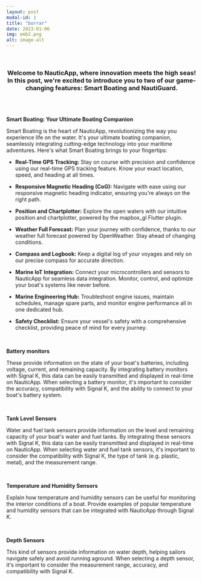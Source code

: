```yaml
---
layout: post
modal-id: 1 
title: "borrar"
date: 2023-01-06
img: emb2.png
alt: image-alt  
---
```

 


<br>
<div align="center"><h3>Welcome to NauticApp, where innovation meets the high seas! In this post, we're excited to introduce you to two of our game-changing features: Smart Boating and NautiGuard.</h3></div>

<br>
<br>




**Smart Boating: Your Ultimate Boating Companion** 

Smart Boating is the heart of NauticApp, revolutionizing the way you experience life on the water. It's your ultimate boating companion, seamlessly integrating cutting-edge technology into your maritime adventures. Here's what Smart Boating brings to your fingertips:

- **Real-Time GPS Tracking:** Stay on course with precision and confidence using our real-time GPS tracking feature. Know your exact location, speed, and heading at all times.

- **Responsive Magnetic Heading (CoG):** Navigate with ease using our responsive magnetic heading indicator, ensuring you're always on the right path.

- **Position and Chartplotter:** Explore the open waters with our intuitive position and chartplotter, powered by the mapbox_gl Flutter plugin.

- **Weather Full Forecast:** Plan your journey with confidence, thanks to our weather full forecast powered by OpenWeather. Stay ahead of changing conditions.

- **Compass and Logbook:** Keep a digital log of your voyages and rely on our precise compass for accurate direction.

- **Marine IoT Integration:** Connect your microcontrollers and sensors to NauticApp for seamless data integration. Monitor, control, and optimize your boat's systems like never before.

- **Marine Engineering Hub:** Troubleshoot engine issues, maintain schedules, manage spare parts, and monitor engine performance all in one dedicated hub.

- **Safety Checklist:** Ensure your vessel's safety with a comprehensive checklist, providing peace of mind for every journey.

<br>

**Battery monitors** 

These provide information on the state of your boat's batteries, including voltage, current, and remaining capacity. By integrating battery monitors with Signal K, this data can be easily transmitted and displayed in real-time on NauticApp. When selecting a battery monitor, it's important to consider the accuracy, compatibility with Signal K, and the ability to connect to your boat's battery system.

<br>

**Tank Level Sensors** 

Water and fuel tank sensors provide information on the level and remaining capacity of your boat's water and fuel tanks. By integrating these sensors with Signal K, this data can be easily transmitted and displayed in real-time on NauticApp. When selecting water and fuel tank sensors, it's important to consider the compatibility with Signal K, the type of tank (e.g. plastic, metal), and the measurement range.


<br>

**Temperature and Humidity Sensors** 

Explain how temperature and humidity sensors can be useful for monitoring the interior conditions of a boat. Provide examples of popular temperature and humidity sensors that can be integrated with NauticApp through Signal K.

<br>

**Depth Sensors** 

This kind of sensors provide information on water depth, helping sailors navigate safely and avoid running aground. When selecting a depth sensor, it's important to consider the measurement range, accuracy, and compatibility with Signal K.



<br>